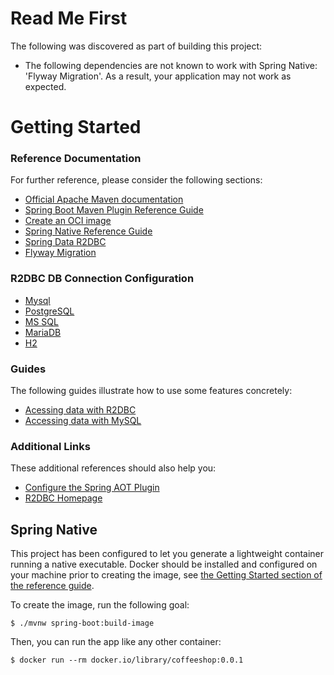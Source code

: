 # Read Me First
The following was discovered as part of building this project:

* The following dependencies are not known to work with Spring Native: 'Flyway Migration'. As a result, your application may not work as expected.

# Getting Started

### Reference Documentation
For further reference, please consider the following sections:

* [Official Apache Maven documentation](https://maven.apache.org/guides/index.html)
* [Spring Boot Maven Plugin Reference Guide](https://docs.spring.io/spring-boot/docs/2.4.3/maven-plugin/reference/html/)
* [Create an OCI image](https://docs.spring.io/spring-boot/docs/2.4.3/maven-plugin/reference/html/#build-image)
* [Spring Native Reference Guide](https://docs.spring.io/spring-native/docs/current/reference/htmlsingle/)
* [Spring Data R2DBC](https://docs.spring.io/spring-boot/docs/2.4.3/reference/html/spring-boot-features.html#boot-features-r2dbc)
* [Flyway Migration](https://docs.spring.io/spring-boot/docs/2.4.3/reference/htmlsingle/#howto-execute-flyway-database-migrations-on-startup)

### R2DBC DB Connection Configuration
* [Mysql](https://github.com/mirromutth/r2dbc-mysql)
* [PostgreSQL](https://github.com/pgjdbc/r2dbc-postgresql)
* [MS SQL](https://github.com/r2dbc/r2dbc-mssql)
* [MariaDB](https://github.com/mariadb-corporation/mariadb-connector-r2dbc)
* [H2](https://github.com/r2dbc/r2dbc-h2)

### Guides
The following guides illustrate how to use some features concretely:

* [Acessing data with R2DBC](https://spring.io/guides/gs/accessing-data-r2dbc/)
* [Accessing data with MySQL](https://spring.io/guides/gs/accessing-data-mysql/)

### Additional Links
These additional references should also help you:

* [Configure the Spring AOT Plugin](https://docs.spring.io/spring-native/docs/0.9.0/reference/htmlsingle/#spring-aot-maven)
* [R2DBC Homepage](https://r2dbc.io)

## Spring Native

This project has been configured to let you generate a lightweight container running a native executable.
Docker should be installed and configured on your machine prior to creating the image, see [the Getting Started section of the reference guide](https://docs.spring.io/spring-native/docs/0.9.0/reference/htmlsingle/#getting-started-buildpacks).

To create the image, run the following goal:

```
$ ./mvnw spring-boot:build-image
```

Then, you can run the app like any other container:

```
$ docker run --rm docker.io/library/coffeeshop:0.0.1
```
